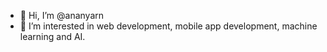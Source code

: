 - 👋 Hi, I’m @ananyarn
- 👀 I’m interested in web development, mobile app development, machine learning and AI. 

<!---
ananyarn/ananyarn is a ✨ special ✨ repository because its `README.md` (this file) appears on your GitHub profile.
You can click the Preview link to take a look at your changes.
--->
